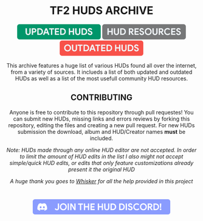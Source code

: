<div align="center">

<h1>TF2 HUDS ARCHIVE</h1>

<a href="https://github.com/Hypnootize/TF2-HUDs-Archive/blob/master/Updated%20HUDs%20List.md"><img width="220" height="40" src="/icons/updated.png"></a>
<a href="https://github.com/Hypnootize/TF2-HUDs-Archive/blob/master/HUD%20Resources.md"><img width="220" height="40" src="/icons/resources.png"></a>
<a href="https://github.com/Hypnootize/TF2-HUDs-Archive/blob/master/Outdated%20HUDs%20List.md"><img width="220" height="40" src="/icons/outdated.png"></a>

This archive features a huge list of various HUDs found all over the internet, from a variety of sources. It inclueds a list of both updated and outdated HUDs as well as a list of the most usefull community HUD resources.

</div>

<div align="center">

<h2>CONTRIBUTING</h2>

Anyone is free to contribute to this repository through pull requestes! You can submit new HUDs, missing links and errors reviews by forking this repository, editing the files and creating a new pull request. For new HUDs submission the download, album and HUD/Creator names **must** be included.

*Note: HUDs made through any online HUD editor are not accepted. In order to limit the amount of HUD edits in the list I also might not accept simple/quick HUD edits, or edits that only feature customizations already present it the original HUD*

*A huge thank you goes to [Whisker](https://github.com/rbjaxter) for all the help provided in this project*

#
<a href="https://discord.com/invite/Hz3Q4Z8"><img src="/icons/discord_banner.png"></a>

</div>
